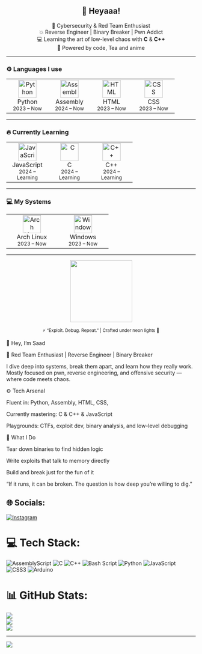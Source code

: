 <h2 align="center">👾 Heyaaa!</h2>

<p align="center">
  🧠 Cybersecurity & Red Team Enthusiast <br>
  💥 Reverse Engineer | Binary Breaker | Pwn Addict <br>
  💻 Learning the art of low-level chaos with <b>C</b> & <b>C++</b> <br>
  🌸 Powered by code, Tea and anime
</p>

---

### ⚙️ Languages I use
<p align="center">
  <table>
    <tr>
      <td align="center" width="96">
        <img src="https://cdn.jsdelivr.net/gh/devicons/devicon/icons/python/python-original.svg" width="48" height="48" alt="Python" />
        <br>Python<br><sub>2023 – Now</sub>
      </td>
      <td align="center" width="96">
        <img src="https://cdn.jsdelivr.net/gh/devicons/devicon/icons/assembly/assembly-original.svg" width="48" height="48" alt="Assembly" />
        <br>Assembly<br><sub>2024 – Now</sub>
      </td>
      <td align="center" width="96">
        <img src="https://cdn.jsdelivr.net/gh/devicons/devicon/icons/html5/html5-original.svg" width="48" height="48" alt="HTML" />
        <br>HTML<br><sub>2023 – Now</sub>
      </td>
      <td align="center" width="96">
        <img src="https://cdn.jsdelivr.net/gh/devicons/devicon/icons/css3/css3-original.svg" width="48" height="48" alt="CSS" />
        <br>CSS<br><sub>2023 – Now</sub>
      </td>
    </tr>
  </table>
</p>

---

### 🔥 Currently Learning
<p align="center">
  <table>
    <tr>
      <td align="center" width="96">
        <img src="https://cdn.jsdelivr.net/gh/devicons/devicon/icons/javascript/javascript-original.svg" width="48" height="48" alt="JavaScript" />
        <br>JavaScript<br><sub>2024 – Learning</sub>
      </td>
      <td align="center" width="96">
        <img src="https://cdn.jsdelivr.net/gh/devicons/devicon/icons/c/c-original.svg" width="48" height="48" alt="C" />
        <br>C<br><sub>2024 – Learning</sub>
      </td>
      <td align="center" width="96">
        <img src="https://cdn.jsdelivr.net/gh/devicons/devicon/icons/cplusplus/cplusplus-original.svg" width="48" height="48" alt="C++" />
        <br>C++<br><sub>2024 – Learning</sub>
      </td>
    </tr>
  </table>
</p>

---

### 💻 My Systems
<p align="center">
  <table>
    <tr>
      <td align="center" width="120">
        <img src="https://cdn.jsdelivr.net/gh/devicons/devicon/icons/archlinux/archlinux-original.svg" width="48" height="48" alt="Arch Linux" />
        <br>Arch Linux<br><sub>2023 – Now</sub>
      </td>
      <td align="center" width="120">
        <img src="https://cdn.jsdelivr.net/gh/devicons/devicon/icons/windows8/windows8-original.svg" width="48" height="48" alt="Windows" />
        <br>Windows<br><sub>2023 – Now</sub>
      </td>
    </tr>
  </table>
</p>

---

<p align="center">
  <img src="https://github-readme-stats.vercel.app/api?username=3mksaad1600&show_icons=true&theme=shadow_red" height="165" />
</p>

<p align="center">
  <sub>⚡ “Exploit. Debug. Repeat.” | Crafted under neon lights 🌃</sub>
</p>





🧠 Hey, I’m Saad

🚩 Red Team Enthusiast | Reverse Engineer | Binary Breaker

I dive deep into systems, break them apart, and learn how they really work.
Mostly focused on pwn, reverse engineering, and offensive security — where code meets chaos.

⚙️ Tech Arsenal

Fluent in: Python, Assembly, HTML, CSS, 

Currently mastering: C & C++ & JavaScript

Playgrounds: CTFs, exploit dev, binary analysis, and low-level debugging

🧩 What I Do

Tear down binaries to find hidden logic

Write exploits that talk to memory directly

Build and break just for the fun of it

“If it runs, it can be broken. The question is how deep you’re willing to dig.”



## 🌐 Socials:
[![Instagram](https://img.shields.io/badge/Instagram-%23E4405F.svg?logo=Instagram&logoColor=white)](https://instagram.com/3mksaad1600) 

# 💻 Tech Stack:
![AssemblyScript](https://img.shields.io/badge/assembly%20script-%23000000.svg?style=for-the-badge&logo=assemblyscript&logoColor=white) ![C](https://img.shields.io/badge/c-%2300599C.svg?style=for-the-badge&logo=c&logoColor=white) ![C++](https://img.shields.io/badge/c++-%2300599C.svg?style=for-the-badge&logo=c%2B%2B&logoColor=white) ![Bash Script](https://img.shields.io/badge/bash_script-%23121011.svg?style=for-the-badge&logo=gnu-bash&logoColor=white) ![Python](https://img.shields.io/badge/python-3670A0?style=for-the-badge&logo=python&logoColor=ffdd54) ![JavaScript](https://img.shields.io/badge/javascript-%23323330.svg?style=for-the-badge&logo=javascript&logoColor=%23F7DF1E) ![CSS3](https://img.shields.io/badge/css3-%231572B6.svg?style=for-the-badge&logo=css3&logoColor=white) ![Arduino](https://img.shields.io/badge/-Arduino-00979D?style=for-the-badge&logo=Arduino&logoColor=white)
# 📊 GitHub Stats:
![](https://github-readme-stats.vercel.app/api?username=3mksaad1600&theme=transparent&hide_border=false&include_all_commits=false&count_private=false)<br/>
![](https://nirzak-streak-stats.vercel.app/?user=3mksaad1600&theme=transparent&hide_border=false)<br/>
![](https://github-readme-stats.vercel.app/api/top-langs/?username=3mksaad1600&theme=transparent&hide_border=false&include_all_commits=false&count_private=false&layout=compact)

---
[![](https://visitcount.itsvg.in/api?id=3mksaad1600&icon=0&color=0)](https://visitcount.itsvg.in)

<!-- Proudly created with GPRM ( https://gprm.itsvg.in ) -->
